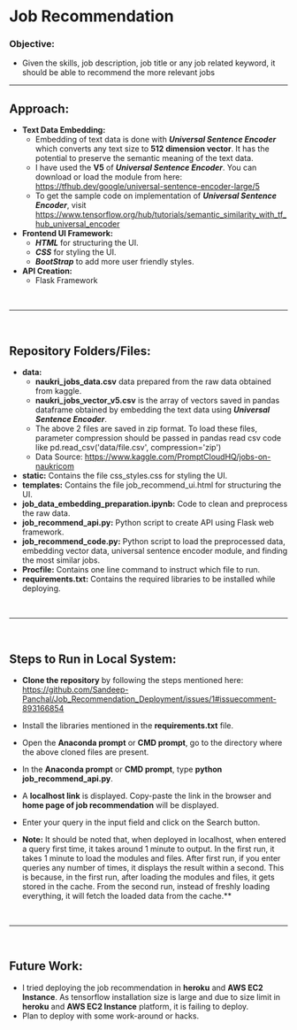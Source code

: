 # Job Recommendation

### Objective:
 - Given the skills, job description, job title or any job related keyword, it should be able to recommend the more relevant jobs

<hr>

## Approach:
 - **Text Data Embedding:**
    - Embedding of text data is done with **_Universal Sentence Encoder_** which converts any text size to **512 dimension vector**. It has the potential to preserve the semantic meaning of the text data.
    - I have used the **V5** of **_Universal Sentence Encoder_**. You can download or load the module from here: https://tfhub.dev/google/universal-sentence-encoder-large/5
    - To get the sample code on implementation of **_Universal Sentence Encoder_**, visit https://www.tensorflow.org/hub/tutorials/semantic_similarity_with_tf_hub_universal_encoder
 - **Frontend UI Framework:**
    - **_HTML_** for structuring the UI.
    - **_CSS_** for styling the UI.
    - **_BootStrap_** to add more user friendly styles.
 - **API Creation:**
    - Flask Framework

<br>
<hr>
<br>

## Repository Folders/Files:
 - **data:**
    - **naukri_jobs_data.csv**  data prepared from the raw data obtained from kaggle.
    - **naukri_jobs_vector_v5.csv** is the array of vectors saved in pandas dataframe obtained by embedding the text data using **_Universal Sentence Encoder_**.
    - The above 2 files are saved in zip format. To load these files, parameter compression should be passed in pandas read csv code like pd.read_csv('data/file.csv', compression='zip')
    - Data Source: https://www.kaggle.com/PromptCloudHQ/jobs-on-naukricom
 - **static:** Contains the file css_styles.css for styling the UI.
 - **templates:** Contains the file job_recommend_ui.html for structuring the UI.
 - **job_data_embedding_preparation.ipynb:** Code to clean and preprocess the raw data.
 - **job_recommend_api.py:** Python script to create API using Flask web framework.
 - **job_recommend_code.py:** Python script to load the preprocessed data, embedding vector data, universal sentence encoder module, and finding the most similar jobs.
 - **Procfile:** Contains one line command to instruct which file to run.
 - **requirements.txt:** Contains the required libraries to be installed while deploying.

<br>
<hr>
<br>

## Steps to Run in Local System:
 - **Clone the repository** by following the steps mentioned here: https://github.com/Sandeep-Panchal/Job_Recommendation_Deployment/issues/1#issuecomment-893166854
 - Install the libraries mentioned in the **requirements.txt** file.
 - Open the **Anaconda prompt** or **CMD prompt**, go to the directory where the above cloned files are present.
 - In the **Anaconda prompt** or **CMD prompt**, type **python job_recommend_api.py**.
 - A **localhost link** is displayed. Copy-paste the link in the browser and **home page of job recommendation** will be displayed.
 - Enter your query in the input field and click on the Search button.

 - **Note:** It should be noted that, when deployed in localhost, when entered a query first time, it takes around 1 minute to output. In the first run, it takes 1 minute to load the modules and files. After first run, if you enter queries any number of times, it displays the result within a second. This is because, in the first run, after loading the modules and files, it gets stored in the cache. From the second run, instead of freshly loading everything, it will fetch the loaded data from the cache.**

<br>
<hr>
<br>

## Future Work:
 - I tried deploying the job recommendation in **heroku** and **AWS EC2 Instance**. As tensorflow installation size is large and due to size limit in  **heroku** and **AWS EC2 Instance** platform, it is failing to deploy.
 - Plan to deploy with some work-around or hacks.
